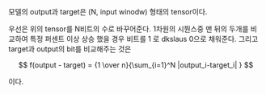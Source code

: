 모델의 output과 target은 (N, input winodw) 형태의 tensor이다. 

우선은 위의 tensor를 N비트의 수로 바꾸어준다. 1차원의 시뭔스중 맨 뒤의 두개를 비교하여 특정 퍼센트 이상 상승 했을 경우 비트를 1 로 dkslaus 0으로 채워준다. 그리고 target과 output의 bit를 비교해주는 것은


$$
f(output - target) = {1 \over n}{\sum_{i=1}^N |output_i-target_i| }
$$


이다.



